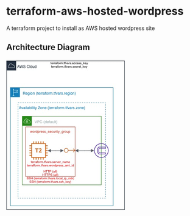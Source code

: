 # terraform-aws-hosted-wordpress
A terraform project to install as AWS hosted wordpress site

## Architecture Diagram
![Architecture Diagram](https://github.com/seadogger/terraform-aws-hosted-wordpress/blob/master/architecture_diagram.jpg)
